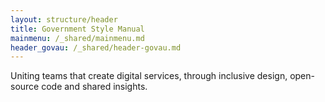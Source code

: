 ```yaml
---
layout: structure/header
title: Government Style Manual
mainmenu: /_shared/mainmenu.md
header_govau: /_shared/header-govau.md
---
```


Uniting teams that create digital services, through inclusive design, open-source code and shared insights.
